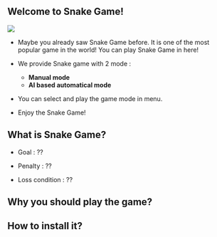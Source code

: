## Welcome to Snake Game!

![](https://github.com/Gomdoree/Snake/blob/master/img/demo_AI_search.gif)

* Maybe you already saw Snake Game before. It is one of the most popular game in the world! You can play Snake Game in here!
* We provide Snake game with 2 mode : 
    * **Manual mode**    
    * **AI based automatical mode**    

* You can select and play the game mode in menu.
* Enjoy the Snake Game!

## What is Snake Game?

- Goal : ??

- Penalty : ??

- Loss condition : ??

## Why you should play the game?

## How to install it?
